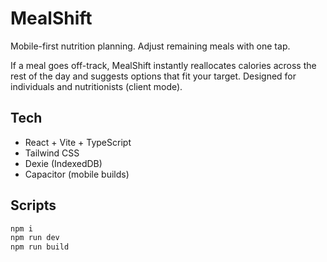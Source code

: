 # MealShift

Mobile-first nutrition planning. Adjust remaining meals with one tap.

If a meal goes off-track, MealShift instantly reallocates calories across the rest of the day and suggests options that fit your target. Designed for individuals and nutritionists (client mode).

## Tech

- React + Vite + TypeScript
- Tailwind CSS
- Dexie (IndexedDB)
- Capacitor (mobile builds)

## Scripts

```bash
npm i
npm run dev
npm run build
```
